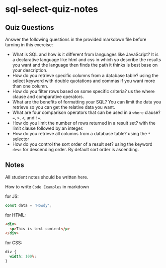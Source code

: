 # sql-select-quiz-notes

## Quiz Questions

Answer the following questions in the provided markdown file before turning in this exercise:

- What is SQL and how is it different from languages like JavaScript?
  It is a declarative language like html and css in which yo describe the results you want and the language then finds the path it thinks is best base on your description.
- How do you retrieve specific columns from a database table?
  using the select keyword with double quotations and commas if you want more than one column.
- How do you filter rows based on some specific criteria?
  us the where clause and comparative operators.
- What are the benefits of formatting your SQL?
  You can limit the data you retrieve so you can get the relative data you want.
- What are four comparison operators that can be used in a `where` clause?
  `=`, `>`, `<`, and `!=`.
- How do you limit the number of rows returned in a result set?
  with the limit clause followed by an integer.
- How do you retrieve all columns from a database table?
  using the `*` selector
- How do you control the sort order of a result set?
  using the keyword `desc` for descending order. By default sort order is ascending.

## Notes

All student notes should be written here.

How to write `Code Examples` in markdown

for JS:

```javascript
const data = 'Howdy';
```

for HTML:

```html
<div>
  <p>This is text content</p>
</div>
```

for CSS:

```css
div {
  width: 100%;
}
```
